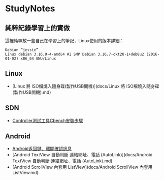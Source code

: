 # StudyNotes
## 純粹紀錄學習上的實做

這裡純粹放一些自己在學習上的筆記，Linux使用的版本詳細：
```
Debian “jessie”
Linux debian 3.16.0-4-amd64 #1 SMP Debian 3.16.7-ckt20-1+deb8u2 (2016-01-02) x86_64 GNU/Linux
```
## Linux
* [Linux 將 ISO檔燒入隨身碟(製作USB開機)](docs/Linux 將 ISO檔燒入隨身碟(製作USB開機).md)

## SDN
* [Controller測試工具Cbench安裝步驟](docs/Controller測試工具Cbench安裝步驟.md) 

## Android
* [Android返回鍵、離開確認訊息](docs/Android返回鍵確認訊息.md)
* [Android TextView 自動判斷 連結網址、電話 (AutoLink)](docs/Android TextView 自動判斷 連結網址、電話 (AutoLink).md)
* [Android ScrollView 內套用 ListView](docs/Android ScrollView 內套用 ListView.md)